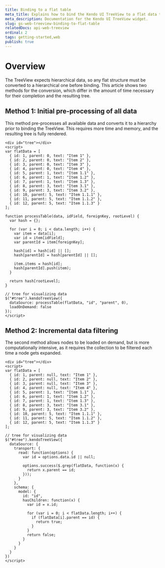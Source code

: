 ```yaml
---
title: Binding to a flat table
meta_title: Explains how to bind the Kendo UI TreeView to a flat data table that keeps references about the hierarchical structure.
meta_description: Documentation for the Kendo UI TreeView widget.
slug: gs-web-treeview-binding-to-flat-table
relatedDocs: api-web-treeview
ordinal: 2
tags: getting-started,web
publish: true
---
```


# Overview

The TreeView expects hierarchical data, so any flat structure must be converted to a hierarchical one before binding.
This article shows two methods for the conversion, which differ in the amount of time necessary for their completion and the resulting tree.

## Method 1: Initial pre-processing of all data

This method pre-processes all available data and converts it to a hierarchy prior to binding the TreeView.
This requires more time and memory, and the resulting tree is fully rendered.

    <div id="tree"></div>
    <script>
    var flatData = [
      { id: 1, parent: 0, text: "Item 1" },
      { id: 2, parent: 0, text: "Item 2" },
      { id: 3, parent: 0, text: "Item 3" },
      { id: 4, parent: 0, text: "Item 4" },
      { id: 5, parent: 1, text: "Item 1.1" },
      { id: 6, parent: 1, text: "Item 1.2" },
      { id: 7, parent: 1, text: "Item 1.3" },
      { id: 8, parent: 3, text: "Item 3.1" },
      { id: 9, parent: 3, text: "Item 3.2" },
      { id: 10, parent: 5, text: "Item 1.1.1" },
      { id: 11, parent: 5, text: "Item 1.1.2" },
      { id: 12, parent: 5, text: "Item 1.1.3" }
    ];

    function processTable(data, idField, foreignKey, rootLevel) {
      var hash = {};

      for (var i = 0; i < data.length; i++) {
        var item = data[i];
        var id = item[idField];
        var parentId = item[foreignKey];

        hash[id] = hash[id] || [];
        hash[parentId] = hash[parentId] || [];

        item.items = hash[id];
        hash[parentId].push(item);
      }

      return hash[rootLevel];
    }

    // tree for visualizing data
    $("#tree").kendoTreeView({
      dataSource: processTable(flatData, "id", "parent", 0),
      loadOnDemand: false
    });
    </script>

## Method 2: Incremental data filtering

The second method allows nodes to be loaded on demand, but is more computationally intensive, as it requires the collection to be filtered each time a node gets expanded.

    <div id="tree"></div>
    <script>
    var flatData = [
      { id: 1, parent: null, text: "Item 1" },
      { id: 2, parent: null, text: "Item 2" },
      { id: 3, parent: null, text: "Item 3" },
      { id: 4, parent: null, text: "Item 4" },
      { id: 5, parent: 1, text: "Item 1.1" },
      { id: 6, parent: 1, text: "Item 1.2" },
      { id: 7, parent: 1, text: "Item 1.3" },
      { id: 8, parent: 3, text: "Item 3.1" },
      { id: 9, parent: 3, text: "Item 3.2" },
      { id: 10, parent: 5, text: "Item 1.1.1" },
      { id: 11, parent: 5, text: "Item 1.1.2" },
      { id: 12, parent: 5, text: "Item 1.1.3" }
    ];

    // tree for visualizing data
    $("#tree").kendoTreeView({
      dataSource: {
        transport: {
          read: function(options) {
            var id = options.data.id || null;

            options.success($.grep(flatData, function(x) {
              return x.parent == id;
            }));
          }
        },
        schema: {
          model: {
            id: "id",
            hasChildren: function(x) {
              var id = x.id;

              for (var i = 0; i < flatData.length; i++) {
                if (flatData[i].parent == id) {
                  return true;
                }
              }
              return false;
            }
          }
        }
      }
    })
    </script>
